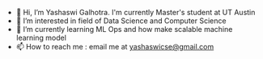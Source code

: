 - 👋 Hi, I’m Yashaswi Galhotra. I'm currently Master's student at UT Austin
- 👀 I’m interested in field of Data Science and Computer Science
- 🌱 I’m currently learning ML Ops and how make scalable machine learning model 
- 📫 How to reach me : email me at yashaswicse@gmail.com
